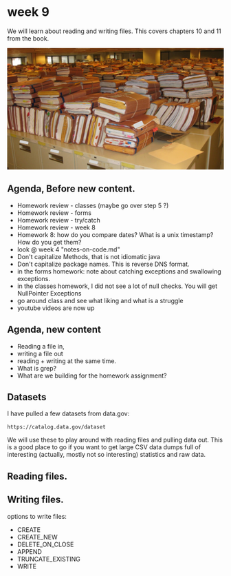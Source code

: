 # week 9

We will learn about reading and writing files. This covers chapters 10 and 11 from the book.

![Files](./files.jpg)

## Agenda, Before new content.

 - Homework review - classes (maybe go over step 5 ?)
 - Homework review - forms
 - Homework review - try/catch
 - Homework review - week 8
 - Homework 8: how do you compare dates? What is a unix timestamp? How do you get them?
 - look @ week 4 "notes-on-code.md"
 - Don't capitalize Methods, that is not idiomatic java
 - Don't capitalize package names. This is reverse DNS format.
 - in the forms homework: note about catching exceptions and swallowing exceptions. 
 - in the classes homework, I did not see a lot of null checks. You will get NullPointer Exceptions
 - go around class and see what liking and what is a struggle
 - youtube videos are now up


## Agenda, new content

 - Reading a file in,
 - writing a file out
 - reading + writing at the same time.
 - What is grep?
 - What are we building for the homework assignment?


## Datasets

I have pulled a few datasets from data.gov:

```
https://catalog.data.gov/dataset
```

We will use these to play around with reading files and pulling data out. This is a good place to go if you want to
get large CSV data dumps full of interesting (actually, mostly not so interesting) statistics and raw data.

## Reading files.

## Writing files.

options to write files:

 - CREATE
 - CREATE_NEW
 - DELETE_ON_CLOSE
 - APPEND
 - TRUNCATE_EXISTING
 - WRITE
